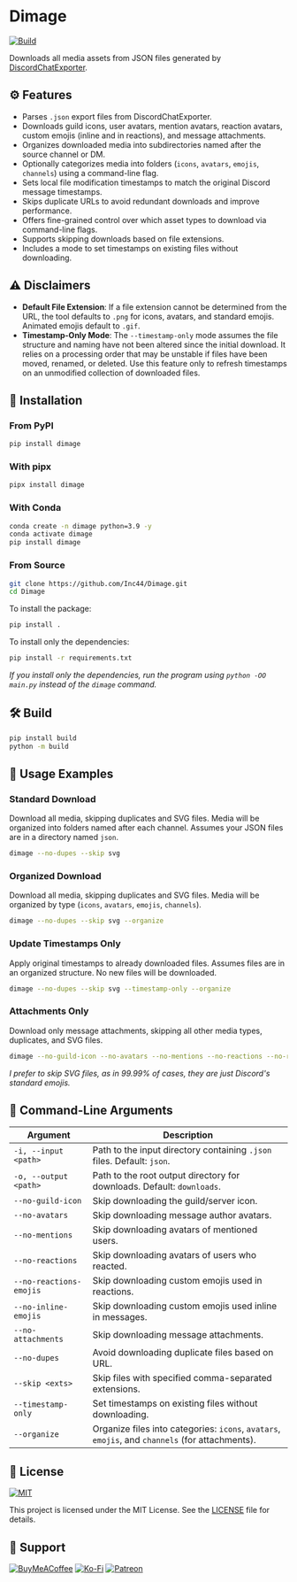 # Dimage

[![Build](https://github.com/Inc44/Dimage/actions/workflows/build.yml/badge.svg)](https://github.com/Inc44/Dimage/actions/workflows/build.yml)

Downloads all media assets from JSON files generated by [DiscordChatExporter](https://github.com/Tyrrrz/DiscordChatExporter).

## ⚙️ Features

- Parses `.json` export files from DiscordChatExporter.
- Downloads guild icons, user avatars, mention avatars, reaction avatars, custom emojis (inline and in reactions), and message attachments.
- Organizes downloaded media into subdirectories named after the source channel or DM.
- Optionally categorizes media into folders (`icons`, `avatars`, `emojis`, `channels`) using a command-line flag.
- Sets local file modification timestamps to match the original Discord message timestamps.
- Skips duplicate URLs to avoid redundant downloads and improve performance.
- Offers fine-grained control over which asset types to download via command-line flags.
- Supports skipping downloads based on file extensions.
- Includes a mode to set timestamps on existing files without downloading.

## ⚠️ Disclaimers

- **Default File Extension**: If a file extension cannot be determined from the URL, the tool defaults to `.png` for icons, avatars, and standard emojis. Animated emojis default to `.gif`.
- **Timestamp-Only Mode**: The `--timestamp-only` mode assumes the file structure and naming have not been altered since the initial download. It relies on a processing order that may be unstable if files have been moved, renamed, or deleted. Use this feature only to refresh timestamps on an unmodified collection of downloaded files.

## 🚀 Installation

### From PyPI
```bash
pip install dimage
```

### With pipx
```bash
pipx install dimage
```

### With Conda
```bash
conda create -n dimage python=3.9 -y
conda activate dimage
pip install dimage
```

### From Source
```bash
git clone https://github.com/Inc44/Dimage.git
cd Dimage
```

To install the package:

```bash
pip install .
```

To install only the dependencies:

```bash
pip install -r requirements.txt
```

_If you install only the dependencies, run the program using `python -OO main.py` instead of the `dimage` command._

## 🛠️ Build
```bash
pip install build
python -m build
```

## 📖 Usage Examples

### Standard Download
Download all media, skipping duplicates and SVG files. Media will be organized into folders named after each channel. Assumes your JSON files are in a directory named `json`.
```bash
dimage --no-dupes --skip svg
```

### Organized Download
Download all media, skipping duplicates and SVG files. Media will be organized by type (`icons`, `avatars`, `emojis`, `channels`).
```bash
dimage --no-dupes --skip svg --organize
```

### Update Timestamps Only
Apply original timestamps to already downloaded files. Assumes files are in an organized structure. No new files will be downloaded.
```bash
dimage --no-dupes --skip svg --timestamp-only --organize
```

### Attachments Only
Download only message attachments, skipping all other media types, duplicates, and SVG files.
```bash
dimage --no-guild-icon --no-avatars --no-mentions --no-reactions --no-reactions-emojis --no-inline-emojis --no-dupes --skip svg
```
_I prefer to skip SVG files, as in 99.99% of cases, they are just Discord's standard emojis._

## 🎨 Command-Line Arguments

| Argument                | Description                                                                                     |
|-------------------------|-------------------------------------------------------------------------------------------------|
| `-i, --input <path>`    | Path to the input directory containing `.json` files. Default: `json`.                          |
| `-o, --output <path>`   | Path to the root output directory for downloads. Default: `downloads`.                          |
| `--no-guild-icon`       | Skip downloading the guild/server icon.                                                         |
| `--no-avatars`          | Skip downloading message author avatars.                                                        |
| `--no-mentions`         | Skip downloading avatars of mentioned users.                                                    |
| `--no-reactions`        | Skip downloading avatars of users who reacted.                                                  |
| `--no-reactions-emojis` | Skip downloading custom emojis used in reactions.                                               |
| `--no-inline-emojis`    | Skip downloading custom emojis used inline in messages.                                         |
| `--no-attachments`      | Skip downloading message attachments.                                                           |
| `--no-dupes`            | Avoid downloading duplicate files based on URL.                                                 |
| `--skip <exts>`         | Skip files with specified comma-separated extensions.                                           |
| `--timestamp-only`      | Set timestamps on existing files without downloading.                                           |
| `--organize`            | Organize files into categories: `icons`, `avatars`, `emojis`, and `channels` (for attachments). |

## 📜 License

[![MIT](https://img.shields.io/badge/License-MIT-lightgrey.svg)](https://opensource.org/licenses/MIT)

This project is licensed under the MIT License. See the [LICENSE](LICENSE) file for details.

## 🤝 Support

[![BuyMeACoffee](https://img.shields.io/badge/Buy%20Me%20a%20Coffee-ffdd00?style=for-the-badge&logo=buy-me-a-coffee&logoColor=black)](https://buymeacoffee.com/xamituchido)
[![Ko-Fi](https://img.shields.io/badge/Ko--fi-F16061?style=for-the-badge&logo=ko-fi&logoColor=white)](https://ko-fi.com/inc44)
[![Patreon](https://img.shields.io/badge/Patreon-F96854?style=for-the-badge&logo=patreon&logoColor=white)](https://www.patreon.com/Inc44)